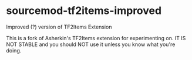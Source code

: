 sourcemod-tf2items-improved
===========================

Improved (?) version of TF2Items Extension

This is a fork of Asherkin's TF2Items extension for experimenting on.  IT IS NOT STABLE and you should NOT use it unless you know what you're doing.
